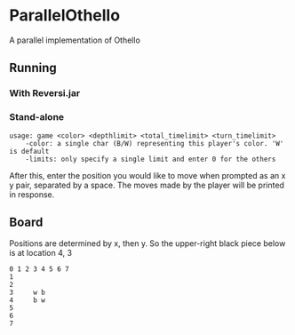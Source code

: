# ParallelOthello
A parallel implementation of Othello



## Running

### With Reversi.jar



### Stand-alone
    usage: game <color> <depthlimit> <total_timelimit> <turn_timelimit>
        -color: a single char (B/W) representing this player's color. 'W' is default
        -limits: only specify a single limit and enter 0 for the others

After this, enter the position you would like to move when prompted as an x y pair, separated by a space. The moves made by the player will be printed in response.



## Board

Positions are determined by x, then y. So the upper-right black piece below is at location 4, 3


	0 1 2 3 4 5 6 7
	1
	2
	3     w b
	4     b w
	5
	6
	7